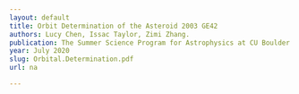 ```yaml
---
layout: default
title: Orbit Determination of the Asteroid 2003 GE42
authors: Lucy Chen, Issac Taylor, Zimi Zhang.
publication: The Summer Science Program for Astrophysics at CU Boulder
year: July 2020
slug: Orbital.Determination.pdf
url: na

---
```

